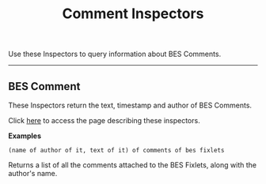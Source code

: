 ﻿---
title: Comment Inspectors
---

Use these Inspectors to query information about BES Comments.

---

## BES Comment

These Inspectors return the text, timestamp and author of BES Comments.

Click [here](/relevance/reference/bes-comment.html) to access the page describing these inspectors.

**Examples**

```relevance
(name of author of it, text of it) of comments of bes fixlets
```

Returns a list of all the comments attached to the BES Fixlets, along with the author's name.

